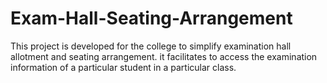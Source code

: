 # Exam-Hall-Seating-Arrangement
This project is developed for the college to simplify  examination hall allotment and seating arrangement. it facilitates to access the examination information  of a particular student in a particular class.

